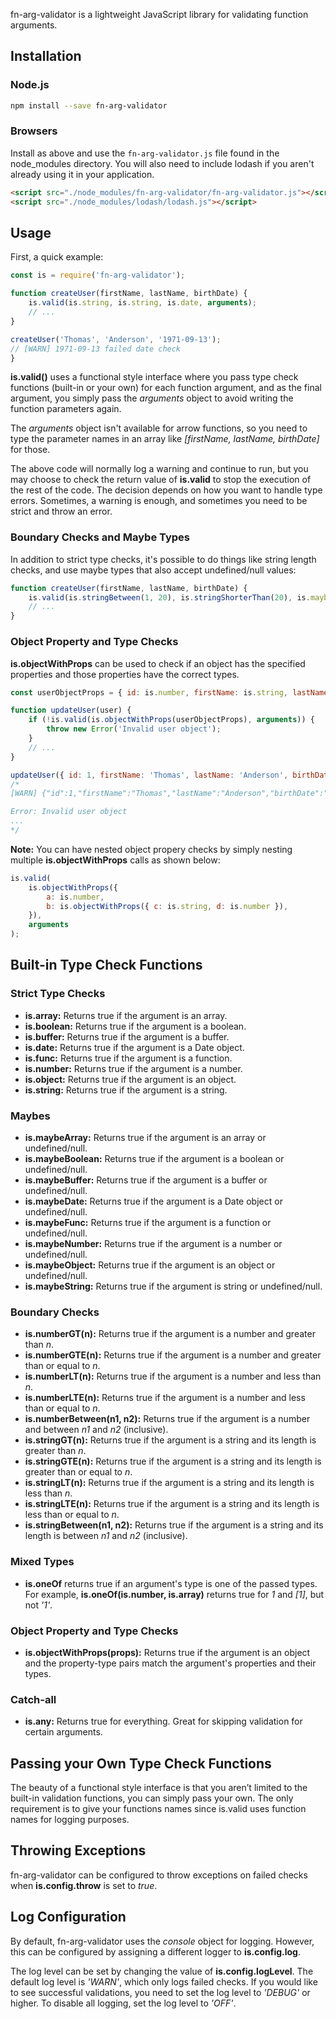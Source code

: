 fn-arg-validator is a lightweight JavaScript library for validating function arguments.

## Installation

### Node.js

```bash
npm install --save fn-arg-validator
```

### Browsers

Install as above and use the `fn-arg-validator.js` file found in the node_modules directory. You will also need to include lodash if you aren't already using it in your application.

```html
<script src="./node_modules/fn-arg-validator/fn-arg-validator.js"></script>
<script src="./node_modules/lodash/lodash.js"></script>
```

## Usage

First, a quick example:

```js
const is = require('fn-arg-validator');

function createUser(firstName, lastName, birthDate) {
    is.valid(is.string, is.string, is.date, arguments);
    // ...
}

createUser('Thomas', 'Anderson', '1971-09-13');
// [WARN] 1971-09-13 failed date check 
}
```

**is.valid()** uses a functional style interface where you pass type check functions (built-in or your own) for each function argument, and as the final argument, you simply pass the *arguments* object to avoid writing the function parameters again. 

The *arguments* object isn't available for arrow functions, so you need to type the parameter names in an array like *[firstName, lastName, birthDate]* for those.

The above code will normally log a warning and continue to run, but you may choose to check the return value of **is.valid** to stop the execution of the rest of the code. The decision depends on how you want to handle type errors. Sometimes, a warning is enough, and sometimes you need to be strict and throw an error.

### Boundary Checks and Maybe Types
In addition to strict type checks, it's possible to do things like string length checks, and use maybe types that also accept undefined/null values:

```js
function createUser(firstName, lastName, birthDate) {
    is.valid(is.stringBetween(1, 20), is.stringShorterThan(20), is.maybeDate, arguments);
    // ...
}
```

### Object Property and Type Checks

**is.objectWithProps** can be used to check if an object has the specified properties and those properties have the correct types.

```js
const userObjectProps = { id: is.number, firstName: is.string, lastName: is.string, birthDate: is.date };

function updateUser(user) {
    if (!is.valid(is.objectWithProps(userObjectProps), arguments)) {
        throw new Error('Invalid user object');
    }
    // ...
}

updateUser({ id: 1, firstName: 'Thomas', lastName: 'Anderson', birthDate: '1971-09-13' });
/*
[WARN] {"id":1,"firstName":"Thomas","lastName":"Anderson","birthDate":"1971-09-13"} failed objectWithProps check

Error: Invalid user object
...
*/
```

**Note:** You can have nested object propery checks by simply nesting multiple **is.objectWithProps** calls as shown below:

```js
is.valid(
    is.objectWithProps({
        a: is.number,
        b: is.objectWithProps({ c: is.string, d: is.number }),
    }),
    arguments
);
```

## Built-in Type Check Functions

### Strict Type Checks

* **is.array:** Returns true if the argument is an array.
* **is.boolean:** Returns true if the argument is a boolean.
* **is.buffer:** Returns true if the argument is a buffer.
* **is.date:** Returns true if the argument is a Date object.
* **is.func:** Returns true if the argument is a function.
* **is.number:** Returns true if the argument is a number.
* **is.object:** Returns true if the argument is an object.
* **is.string:** Returns true if the argument is a string.

### Maybes
* **is.maybeArray:** Returns true if the argument is an array or undefined/null.
* **is.maybeBoolean:** Returns true if the argument is a boolean or undefined/null.
* **is.maybeBuffer:** Returns true if the argument is a buffer or undefined/null.
* **is.maybeDate:** Returns true if the argument is a Date object or undefined/null.
* **is.maybeFunc:** Returns true if the argument is a function or undefined/null.
* **is.maybeNumber:** Returns true if the argument is a number or undefined/null.
* **is.maybeObject:** Returns true if the argument is an object or undefined/null.
* **is.maybeString:** Returns true if the argument is string or undefined/null.

### Boundary Checks
* **is.numberGT(n):** Returns true if the argument is a number and greater than *n*.
* **is.numberGTE(n):** Returns true if the argument is a number and greater than or equal to *n*.
* **is.numberLT(n):** Returns true if the argument is a number and less than *n*.
* **is.numberLTE(n):** Returns true if the argument is a number and less than or equal to *n*.
* **is.numberBetween(n1, n2):** Returns true if the argument is a number and between *n1* and *n2* (inclusive).
* **is.stringGT(n):** Returns true if the argument is a string and its length is greater than *n*.
* **is.stringGTE(n):** Returns true if the argument is a string and its length is greater than or equal to *n*.
* **is.stringLT(n):** Returns true if the argument is a string and its length is less than *n*.
* **is.stringLTE(n):** Returns true if the argument is a string and its length is less than or equal to *n*.
* **is.stringBetween(n1, n2):** Returns true if the argument is a string and its length is between *n1* and *n2* (inclusive).

### Mixed Types
* **is.oneOf** returns true if an argument's type is one of the passed types. For example, **is.oneOf(is.number, is.array)** returns true for *1* and *[1]*, but not *'1'*.

### Object Property and Type Checks
* **is.objectWithProps(props):** Returns true if the argument is an object and the property-type pairs match the argument's properties and their types.

### Catch-all
* **is.any:** Returns true for everything. Great for skipping validation for certain arguments.

## Passing your Own Type Check Functions
The beauty of a functional style interface is that you aren’t limited to the built-in validation functions, you can simply pass your own. The only requirement is to give your functions names since is.valid uses function names for logging purposes.

## Throwing Exceptions
fn-arg-validator can be configured to throw exceptions on failed checks when **is.config.throw** is set to *true*.

## Log Configuration
By default, fn-arg-validator uses the *console* object for logging. However, this can be configured by assigning a different logger to **is.config.log**.

The log level can be set by changing the value of **is.config.logLevel**. The default log level is *'WARN'*, which only logs failed checks. If you would like to see successful validations, you need to set the log level to *'DEBUG'* or higher. To disable all logging, set the log level to *'OFF'*.
